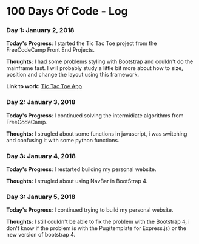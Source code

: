 # 100 Days Of Code - Log

### Day 1: January 2, 2018

**Today's Progress**: I started the Tic Tac Toe project from the FreeCodeCamp Front End Projects.

**Thoughts:** I had some problems styling with Bootstrap and couldn't do the mainframe fast. I will probably study a little bit more about how to size, position and change the layout using this framework.

**Link to work:** [Tic Tac Toe App](https://codepen.io/thiagoaugustosm/pen/PEjXpN)

### Day 2: January 3, 2018

**Today's Progress**: I continued solving the intermidiate algorithms from FreeCodeCamp.

**Thoughts:** I strugled about some functions in javascript, i was switching and confusing it with some python functions.

### Day 3: January 4, 2018

**Today's Progress**: I restarted building my personal website.

**Thoughts:** I strugled about using NavBar in BootStrap 4.

### Day 3: January 5, 2018

**Today's Progress**: I continued trying to build my personal website.

**Thoughts:** I still couldn't be able to fix the problem with the Bootstrap 4, i don't know if the problem is with the Pug(template for Express.js) or the new version of bootstrap 4.
